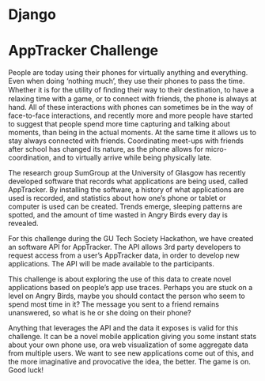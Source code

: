 Django
======
# AppTracker Challenge

People are today using their phones for virtually anything and everything. Even when doing ‘nothing much’, they use their phones to pass the time. Whether it is for the utility of ﬁnding their way to their destination, to have a relaxing time with a game, or to connect with friends, the phone is always at hand. All of these interactions with phones can sometimes be in the way of face-to-face interactions, and recently more and more people have started to suggest that people spend more time capturing and talking about moments, than being in the actual moments. At the same time it allows us to stay always connected with friends. Coordinating meet-ups with friends after school has changed its nature, as the phone allows for micro-coordination, and to virtually arrive while being physically late.

The research group SumGroup at the University of Glasgow has recently developed software that records what applications are being used, called AppTracker. By installing the software, a history of what applications are used is recorded, and statistics about how one’s phone or tablet or computer is used can be created. Trends emerge, sleeping patterns are spotted, and the amount of time wasted in Angry Birds every day is revealed.

For this challenge during the GU Tech Society Hackathon, we have created an software API for AppTracker. The API allows 3rd party developers to request access from a user’s AppTracker data, in order to develop new applications. The API will be made available to the participants.

This challenge is about exploring the use of this data to create novel applications based on people’s app use traces. Perhaps you are stuck on a level on Angry Birds, maybe you should contact the person who seem to spend most time in it? The message you sent to a friend remains unanswered, so what is he or she doing on their phone?

Anything that leverages the API and the data it exposes is valid for this challenge. It can be a novel mobile application giving you some instant stats about your own phone use, ora web visualization of some aggregate data from multiple users. We want to see new applications come out of this, and the more imaginative and provocative the idea, the better. The game is on. Good luck!
